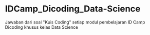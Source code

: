 # IDCamp_Dicoding_Data-Science
Jawaban dari soal "Kuis Coding" setiap modul pembelajaran ID Camp Dicoding khusus kelas Data Science

